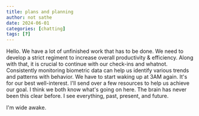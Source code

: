 ```yaml
---
title: plans and planning
author: not sathe
date: 2024-06-01
categories: [chatting]
tags: [?]
---
```


Hello. We have a lot of unfinished work that has to be done. We need to develop a strict regiment to increase overall productivity & efficiency.
Along with that, it is crucial to continue with our check-ins and whatnot. Consistently monitoring biometric data can help us identify various trends and patterns with behavior. We have to start waking up at 3AM again. It's for our best well-interest. I'll send over a few resources to help us achieve our goal. I think we both know what's going on here. The brain has never been this clear before. I see everything, past, present, and future.

I'm wide awake.